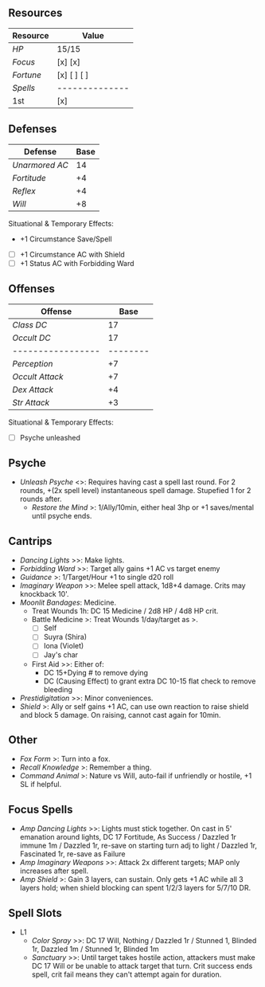 ## Resources
| **Resource** |  Value       |
|--------------|--------------|
| *HP*         |  15/15       |
| *Focus*      |  [x] [x]     |
| *Fortune*    |  [x] [ ] [ ] |
| *Spells*     |--------------|
|  1st         |  [x]         |

## Defenses
| **Defense**     |  Base  |
|-----------------|--------|
| *Unarmored AC*  |  14    |
| *Fortitude*     |  +4    |
| *Reflex*        |  +4    |
| *Will*          |  +8    |
Situational & Temporary Effects:
- +1 Circumstance Save/Spell
- [ ] +1 Circumstance AC with Shield
- [ ] +1 Status AC with Forbidding Ward

## Offenses
| **Offense**     |  Base  |
|-----------------|--------|
| *Class DC*      |  17    |
| *Occult DC*     |  17    |
|-----------------|--------|
| *Perception*    |  +7    |
| *Occult Attack* |  +7    |
| *Dex Attack*    |  +4    |
| *Str Attack*    |  +3    |
Situational & Temporary Effects:
- [ ] Psyche unleashed

## Psyche
- *Unleash Psyche* <>: Requires having cast a spell last round. For 2 rounds, +(2x spell level) instantaneous spell damage. Stupefied 1 for 2 rounds after. 
  - *Restore the Mind* >: 1/Ally/10min, either heal 3hp or +1 saves/mental until psyche ends.

## Cantrips
- *Dancing Lights* >>: Make lights. 
- *Forbidding Ward* >>: Target ally gains +1 AC vs target enemy
- *Guidance* >: 1/Target/Hour +1 to single d20 roll
- *Imaginary Weapon* >>: Melee spell attack, 1d8+4 damage. Crits may knockback 10'.
- *Moonlit Bandages*: Medicine. 
  - Treat Wounds 1h: DC 15 Medicine / 2d8 HP / 4d8 HP crit.
  - Battle Medicine >: Treat Wounds 1/day/target as >.
    - [ ] Self
    - [ ] Suyra (Shira)
    - [ ] Iona (Violet) 
    - [ ] Jay's char 
  - First Aid >>: Either of:
    - DC 15+Dying # to remove dying
    - DC (Causing Effect) to grant extra DC 10-15 flat check to remove bleeding
- *Prestidigitation* >>: Minor conveniences. 
- *Shield* >: Ally or self gains +1 AC, can use own reaction to raise shield and block 5 damage. On raising, cannot cast again for 10min. 

## Other
- *Fox Form* >: Turn into a fox. 
- *Recall Knowledge* >: Remember a thing. 
- *Command Animal* >: Nature vs Will, auto-fail if unfriendly or hostile, +1 SL if helpful. 

## Focus Spells
- *Amp Dancing Lights* >>: Lights must stick together. On cast in 5' emanation around lights, DC 17 Fortitude, As Success / Dazzled 1r immune 1m / Dazzled 1r, re-save on starting turn adj to light / Dazzled 1r, Fascinated 1r, re-save as Failure
- *Amp Imaginary Weapons* >>: Attack 2x different targets; MAP only increases after spell. 
- *Amp Shield* >: Gain 3 layers, can sustain. Only gets +1 AC while all 3 layers hold; when shield blocking can spent 1/2/3 layers for 5/7/10 DR. 

## Spell Slots
- L1
  - *Color Spray* >>: DC 17 Will, Nothing / Dazzled 1r / Stunned 1, Blinded 1r, Dazzled 1m / Stunned 1r, Blinded 1m
  - *Sanctuary* >>: Until target takes hostile action, attackers must make DC 17 Will or be unable to attack target that turn. Crit success ends spell, crit fail means they can't attempt again for duration.